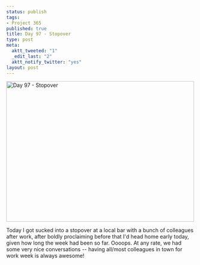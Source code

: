 ```yaml
--- 
status: publish
tags: 
- Project 365
published: true
title: Day 97 - Stopover
type: post
meta: 
  aktt_tweeted: "1"
  _edit_last: "2"
  aktt_notify_twitter: "yes"
layout: post
---
```

<a href="http://www.flickr.com/photos/freeed/5599514857/" title="Day 97 - Stopover by Fred​, on Flickr"><img src="http://farm6.static.flickr.com/5228/5599514857_9d27b4d06b.jpg" width="500" height="375" alt="Day 97 - Stopover"/></a>

Today I got sucked into a stopover at a local bar with a bunch of colleagues after work, after boldly proclaiming before that I'd head home early today, given how long the week had been so far. Oooops. At any rate, we had some very nice conversations -- having all/most colleagues in town for work week is always awesome!
